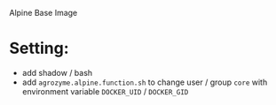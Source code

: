 Alpine Base Image

# Setting:
- add shadow / bash
- add `agrozyme.alpine.function.sh` to change user / group `core` with environment variable `DOCKER_UID` / `DOCKER_GID`

